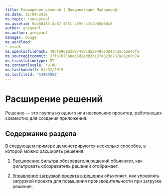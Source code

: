 ```yaml
---
title: Расширение решений | Документация Майкрософт
ms.date: 11/04/2016
ms.topic: conceptual
ms.assetid: 5cb60183-2a87-4551-a19f-c7c4e65d60c0
author: gregvanl
ms.author: gregvanl
manager: douge
ms.workload:
- vssdk
ms.openlocfilehash: 40dfe861823974c8cd52e49cedd4343aca2e43f5
ms.sourcegitcommit: 37fb7075b0a65d2add3b137a5230767aa3266c74
ms.translationtype: MT
ms.contentlocale: ru-RU
ms.lasthandoff: 01/02/2019
ms.locfileid: "53989952"
---
```

# <a name="extend-solutions"></a>Расширение решений
Решение — это группа из одного или нескольких проектов, работающих совместно для создания приложения.  
  
## <a name="in-this-section"></a>Содержание раздела  
 В следующем примере демонстрируются несколько способов, в которой можно расширять решения.  
  
1.  [Расширение фильтра обозревателя решений](../extensibility/extending-the-solution-explorer-filter.md) объясняет, как фильтровать обозреватель решений отображает.  
  
2.  [Управление загрузкой проекта в решении](../extensibility/managing-project-loading-in-a-solution.md) объясняет, как управлять загрузкой проекта для повышения производительности при загрузке решения.